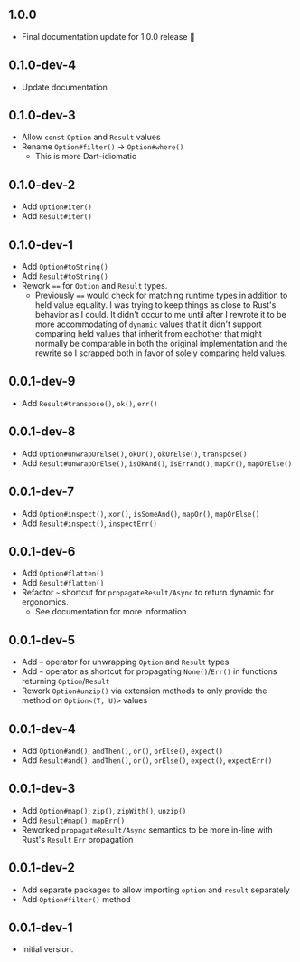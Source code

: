 ## 1.0.0

- Final documentation update for 1.0.0 release 🎉

## 0.1.0-dev-4

- Update documentation

## 0.1.0-dev-3

- Allow `const` `Option` and `Result` values
- Rename `Option#filter()` -> `Option#where()`
  - This is more Dart-idiomatic

## 0.1.0-dev-2

- Add `Option#iter()`
- Add `Result#iter()`

## 0.1.0-dev-1

- Add `Option#toString()`
- Add `Result#toString()`
- Rework `==` for `Option` and `Result` types.
  - Previously `==` would check for matching runtime types in addition to held value equality.
  I was trying to keep things as close to Rust's behavior as I could. It didn't occur to me
  until after I rewrote it to be more accommodating of `dynamic` values that it didn't support
  comparing held values that inherit from eachother that might normally be comparable in both
  the original implementation and the rewrite so I scrapped both in favor of solely comparing
  held values.

## 0.0.1-dev-9

- Add `Result#transpose()`, `ok()`, `err()`

## 0.0.1-dev-8

- Add `Option#unwrapOrElse()`, `okOr()`, `okOrElse()`, `transpose()`
- Add `Result#unwrapOrElse()`, `isOkAnd()`, `isErrAnd()`, `mapOr()`, `mapOrElse()`

## 0.0.1-dev-7

- Add `Option#inspect()`, `xor()`, `isSomeAnd()`, `mapOr()`, `mapOrElse()`
- Add `Result#inspect()`, `inspectErr()`

## 0.0.1-dev-6

- Add `Option#flatten()`
- Add `Result#flatten()`
- Refactor `~` shortcut for `propagateResult/Async` to return dynamic for ergonomics.
  - See documentation for more information

## 0.0.1-dev-5

- Add `~` operator for unwrapping `Option` and `Result` types
- Add `~` operator as shortcut for propagating `None()`/`Err()` in functions returning `Option`/`Result`
- Rework `Option#unzip()` via extension methods to only provide the method on `Option<(T, U)>` values

## 0.0.1-dev-4

- Add `Option#and()`, `andThen()`, `or()`, `orElse()`, `expect()`
- Add `Result#and()`, `andThen()`, `or()`, `orElse()`, `expect()`, `expectErr()`

## 0.0.1-dev-3

- Add `Option#map()`, `zip()`, `zipWith()`, `unzip()`
- Add `Result#map()`, `mapErr()`
- Reworked `propagateResult/Async` semantics to be more in-line with Rust's `Result` `Err` propagation

## 0.0.1-dev-2

- Add separate packages to allow importing `option` and `result` separately
- Add `Option#filter()` method

## 0.0.1-dev-1

- Initial version.
